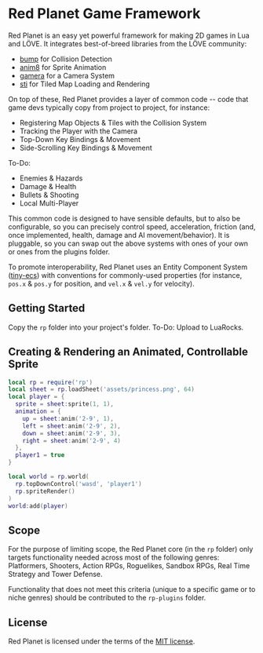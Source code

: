 # Red Planet Game Framework

Red Planet is an easy yet powerful framework for making 2D games in Lua and LÖVE. It integrates best-of-breed libraries from the LÖVE community:

* [bump](https://github.com/kikito/bump.lua) for Collision Detection
* [anim8](https://github.com/kikito/anim8) for Sprite Animation
* [gamera](https://github.com/kikito/gamera) for a Camera System
* [sti](https://github.com/karai17/Simple-Tiled-Implementation/) for Tiled Map Loading and Rendering

On top of these, Red Planet provides a layer of common code -- code that game devs typically copy from project to project, for instance:

* Registering Map Objects & Tiles with the Collision System
* Tracking the Player with the Camera
* Top-Down Key Bindings & Movement
* Side-Scrolling Key Bindings & Movement

To-Do:
* Enemies & Hazards
* Damage & Health
* Bullets & Shooting
* Local Multi-Player

This common code is designed to have sensible defaults, but to also be configurable, so you can precisely control speed, acceleration, friction (and, once implemented, health, damage and AI movement/behavior). It is pluggable, so you can swap out the above systems with ones of your own or ones from the plugins folder.

To promote interoperability, Red Planet uses an Entity Component System ([tiny-ecs](https://github.com/bakpakin/tiny-ecs)) with conventions for commonly-used properties (for instance, `pos.x` & `pos.y` for position, and `vel.x` & `vel.y` for velocity).

## Getting Started

Copy the `rp` folder into your project's folder. To-Do: Upload to LuaRocks. 

## Creating & Rendering an Animated, Controllable Sprite

```lua
local rp = require('rp')
local sheet = rp.loadSheet('assets/princess.png', 64)
local player = {
  sprite = sheet:sprite(1, 1),
  animation = {
    up = sheet:anim('2-9', 1),
    left = sheet:anim('2-9', 2),
    down = sheet:anim('2-9', 3),
    right = sheet:anim('2-9', 4)
  },
  player1 = true
}

local world = rp.world(
  rp.topDownControl('wasd', 'player1')
  rp.spriteRender()
)
world:add(player)
```

## Scope

For the purpose of limiting scope, the Red Planet core (in the `rp` folder) only targets functionality needed across most of the following genres: Platformers, Shooters, Action RPGs, Roguelikes, Sandbox RPGs, Real Time Strategy and Tower Defense.

Functionality that does not meet this criteria (unique to a specific game or to niche genres) should be contributed to the `rp-plugins` folder.

## License

Red Planet is licensed under the terms of the [MIT license](LICENSE.md).
